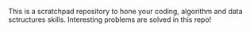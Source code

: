 This is a scratchpad repository to hone your coding, algorithm and data sctructures skills.
Interesting problems are solved in this repo!
